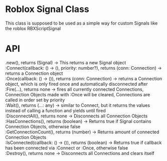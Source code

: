 # Roblox Signal Class

This class is supposed to be used as a simple way for custom Signals like the roblox RBXScriptSignal

# API

.new(), returns (Signal) -> This returns a new Signal object<br/>
:Connect(callback: () -> (), priority: number?), returns (conn: Connection) -> returns a Connection object<br/>
:Once(callback: () -> ()), returns (conn: Connection) -> returns a Connection object, which is only fired once and automatically disconnected after<br/>
:Fire(...), returns none -> fires all currently connected Connections, Connection Objects made with :Once will be cleared, Connections are called in order set by priority<br/>
:Wait(), returns (...: any) -> similar to Connect, but it returns the values instead of calling a function and yields until fired<br/>
:DisconnectAll(), returns none -> Disconnects all Connection Objects<br/>
:HasConnections(), returns (boolean) -> Returns true if Signal contains Connection Objects, otherwise false<br/>
:GetConnectionCount(), returns (number) -> Returns amount of connected Connection Objects<br/>
:IsConnected(callback: () -> ()), returns (boolean) -> Returns true if callback has been connected via :Connect or :Once, otherwise false<br/>
:Destroy(), returns none -> Disconnects all Connections and clears itself<br/>
